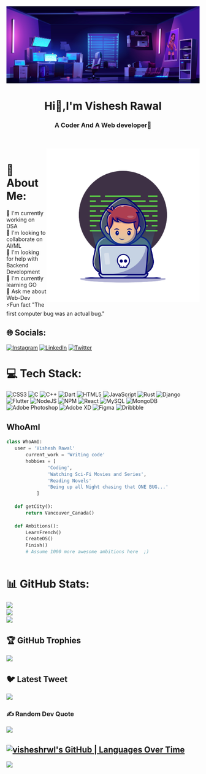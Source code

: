 <img src="/8924570_2738.jpg" alt="">

<h1 align="center">Hi👋,I'm Vishesh Rawal</h1>
<h3 align="center">A Coder And A Web developer🤖</h3>


<br>
<br>

<img align  ="right" width = 400px src="/11602236_21004063-removebg-preview.png" alt="">

# 💫 About Me:
🔭 I'm currently working on DSA<br>
👯 I'm looking to collaborate on AI/ML<br>
🤝 I'm looking for help with Backend Development<br>
🌱 I'm currently learning GO<br>
💬 Ask me about Web-Dev<br>
⚡Fun fact "The first computer bug was an actual bug."


## 🌐 Socials:
[![Instagram](https://img.shields.io/badge/Instagram-%23E4405F.svg?logo=Instagram&logoColor=white)](https://instagram.com/irwlvishesh) [![LinkedIn](https://img.shields.io/badge/LinkedIn-%230077B5.svg?logo=linkedin&logoColor=white)](https://linkedin.com/in/visheshrawal) [![Twitter](https://img.shields.io/badge/Twitter-%231DA1F2.svg?logo=Twitter&logoColor=white)](https://twitter.com/VisheshRwl) 

# 💻 Tech Stack:
![CSS3](https://img.shields.io/badge/css3-%231572B6.svg?style=for-the-badge&logo=css3&logoColor=white) ![C](https://img.shields.io/badge/c-%2300599C.svg?style=for-the-badge&logo=c&logoColor=white) ![C++](https://img.shields.io/badge/c++-%2300599C.svg?style=for-the-badge&logo=c%2B%2B&logoColor=white) ![Dart](https://img.shields.io/badge/dart-%230175C2.svg?style=for-the-badge&logo=dart&logoColor=white) ![HTML5](https://img.shields.io/badge/html5-%23E34F26.svg?style=for-the-badge&logo=html5&logoColor=white) ![JavaScript](https://img.shields.io/badge/javascript-%23323330.svg?style=for-the-badge&logo=javascript&logoColor=%23F7DF1E) ![Rust](https://img.shields.io/badge/rust-%23000000.svg?style=for-the-badge&logo=rust&logoColor=white) ![Django](https://img.shields.io/badge/django-%23092E20.svg?style=for-the-badge&logo=django&logoColor=white) ![Flutter](https://img.shields.io/badge/Flutter-%2302569B.svg?style=for-the-badge&logo=Flutter&logoColor=white) ![NodeJS](https://img.shields.io/badge/node.js-6DA55F?style=for-the-badge&logo=node.js&logoColor=white) ![NPM](https://img.shields.io/badge/NPM-%23000000.svg?style=for-the-badge&logo=npm&logoColor=white) ![React](https://img.shields.io/badge/react-%2320232a.svg?style=for-the-badge&logo=react&logoColor=%2361DAFB) ![MySQL](https://img.shields.io/badge/mysql-%2300f.svg?style=for-the-badge&logo=mysql&logoColor=white) ![MongoDB](https://img.shields.io/badge/MongoDB-%234ea94b.svg?style=for-the-badge&logo=mongodb&logoColor=white) ![Adobe Photoshop](https://img.shields.io/badge/adobephotoshop-%2331A8FF.svg?style=for-the-badge&logo=adobephotoshop&logoColor=white) ![Adobe XD](https://img.shields.io/badge/Adobe%20XD-470137?style=for-the-badge&logo=Adobe%20XD&logoColor=#FF61F6) 	![Figma](https://img.shields.io/badge/figma-%23F24E1E.svg?style=for-the-badge&logo=figma&logoColor=white) ![Dribbble](https://img.shields.io/badge/Dribbble-EA4C89?style=for-the-badge&logo=dribbble&logoColor=white)

## WhoAmI

 ```python
 class WhoAmI:
 	user = 'Vishesh Rawal'
		current_work = 'Writing code'
		hobbies = [
				'Coding',
				'Watching Sci-Fi Movies and Series',
				'Reading Novels'
				'Being up all Night chasing that ONE BUG...'
			]
	
	def getCity():
		return Vancouver_Canada()
	
	def Ambitions():
		LearnFrench()
		CreateOS()
		Finish()
		# Assume 1000 more awesome ambitions here  ;)
	
 ```


# 📊 GitHub Stats:
![](https://github-readme-stats.vercel.app/api?username=visheshrwl&theme=dark&hide_border=false&include_all_commits=true&count_private=true)<br/>
![](https://github-readme-streak-stats.herokuapp.com/?user=visheshrwl&theme=dark&hide_border=false)<br/>
![](https://github-readme-stats.vercel.app/api/top-langs/?username=visheshrwl&theme=dark&hide_border=false&include_all_commits=true&count_private=true&layout=compact)

## 🏆 GitHub Trophies
![](https://github-profile-trophy.vercel.app/?username=visheshrwl&theme=radical&no-frame=false&no-bg=true&margin-w=4)

## 🐦 Latest Tweet
[![](https://gtce.itsvg.in/api?username=VisheshRwl)](https://github.com/VishwaGauravIn/github-twitter-card-embed)

### ✍️ Random Dev Quote
![](https://quotes-github-readme.vercel.app/api?type=horizontal&theme=dark)

[![visheshrwl's GitHub | Languages Over Time](https://stats.quine.sh/visheshrwl/languages-over-time?theme=dark)](https://quine.sh)
---
[![](https://visitcount.itsvg.in/api?id=visheshrwl&icon=5&color=12)](https://visitcount.itsvg.in)

<!-- Proudly created with GPRM ( https://gprm.itsvg.in ) -->

